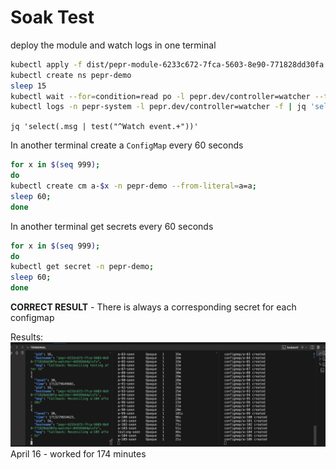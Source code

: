 # Soak Test

deploy the module and watch logs in one terminal


```bash
kubectl apply -f dist/pepr-module-6233c672-7fca-5603-8e90-771828dd30fa.yaml
kubectl create ns pepr-demo
sleep 15
kubectl wait --for=condition=read po -l pepr.dev/controller=watcher --timeout=300s
kubectl logs -n pepr-system -l pepr.dev/controller=watcher -f | jq 'select(.url != "/healthz")'
```
`jq 'select(.msg | test("^Watch event.+"))' `

In another terminal create a `ConfigMap` every 60 seconds

```bash
for x in $(seq 999);
do
kubectl create cm a-$x -n pepr-demo --from-literal=a=a;
sleep 60; 
done
```

In another terminal get secrets every 60 seconds

```bash
for x in $(seq 999);
do
kubectl get secret -n pepr-demo;
sleep 60; 
done
```


**CORRECT RESULT** - There is always a corresponding secret for each configmap


Results:
![106 Mins](image.png)
April 16 - worked for 174 minutes

